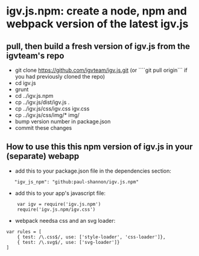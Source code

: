 # igv.js.npm: create a node, npm and webpack version of the latest igv.js

## pull, then build a fresh version of igv.js from the igvteam's repo

 - git clone https://github.com/igvteam/igv.js.git (or ````git pull origin``` if you had previously cloned the repo)
 - cd igv.js
 - grunt
 - cd ../igv.js.npm
 - cp ../igv.js/dist/igv.js .
 - cp ../igv.js/css/igv.css igv.css 
 - cp ../igv.js/css/img/* img/
 - bump version number in package.json
 - commit these changes 

## How to use this this npm version of igv.js in your (separate) webapp

   - add this to your package.json file in the dependencies section:   
````
   "igv_js_npm": "github:paul-shannon/igv.js.npm"
````
   - add this to your app's javascript file:
````
    var igv = require('igv.js.npm')
    require('igv.js.npm/igv.css')
`````
   - webpack needsa css and an svg loader:
````
var rules = [
    { test: /\.css$/, use: ['style-loader', 'css-loader']},
    { test: /\.svg$/, use: ['svg-loader']}
]
````

